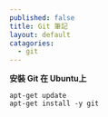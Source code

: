 ```yaml
---
published: false
title: Git 筆記
layout: default
catagories:
  - git
---
```


**安裝 Git 在 Ubuntu上**

```
apt-get update
apt-get install -y git
```

